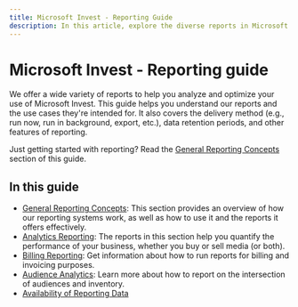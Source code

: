 ```yaml
---
title: Microsoft Invest - Reporting Guide
description: In this article, explore the diverse reports in Microsoft Invest, gaining insights into delivery methods, data retention, and specific use cases.
---
```


# Microsoft Invest - Reporting guide

We offer a wide variety of reports to help you analyze and optimize your use of Microsoft Invest. This guide helps you understand our reports and the use cases they're intended for. It also covers the delivery method (e.g., run now, run in background, export, etc.), data retention periods, and other features of reporting.

Just getting started with reporting? Read the [General Reporting Concepts](general-reporting-concepts.md) section of this guide.

## In this guide

- [General Reporting Concepts](general-reporting-concepts.md): This section provides an overview of how our reporting systems work, as well as how to use it and the reports it offers effectively.
- [Analytics Reporting](analytics-reporting.md): The reports in this section help you quantify the performance of your business, whether you buy or sell media (or both).
- [Billing Reporting](billing-reporting.md): Get information about how to run reports for billing and invoicing purposes.
- [Audience Analytics](audience-analytics.md): Learn more about how to report on the intersection of audiences and inventory.
- [Availability of Reporting Data](availability-of-reporting-data.md)

